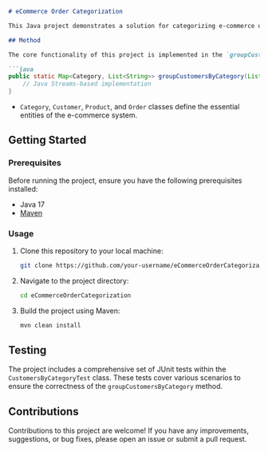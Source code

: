 ```markdown
# eCommerce Order Categorization

This Java project demonstrates a solution for categorizing e-commerce orders by product categories and grouping customers by those categories. It provides a Java method that takes a list of orders and returns a map, where each category key is mapped to a list of customer names who ordered products from that category. The project also includes comprehensive JUnit tests.

## Method

The core functionality of this project is implemented in the `groupCustomersByCategory` method within the `CustomersByCategory` class:

```java
public static Map<Category, List<String>> groupCustomersByCategory(List<Order> orders) {
    // Java Streams-based implementation
}
```

- `Category`, `Customer`, `Product`, and `Order` classes define the essential entities of the e-commerce system.

## Getting Started

### Prerequisites

Before running the project, ensure you have the following prerequisites installed:

- Java 17
- [Maven](https://maven.apache.org/)

### Usage

1. Clone this repository to your local machine:

   ```bash
   git clone https://github.com/your-username/eCommerceOrderCategorization.git
   ```

2. Navigate to the project directory:

   ```bash
   cd eCommerceOrderCategorization
   ```

3. Build the project using Maven:

   ```bash
   mvn clean install
   ```

## Testing

The project includes a comprehensive set of JUnit tests within the `CustomersByCategoryTest` class. These tests cover various scenarios to ensure the correctness of the `groupCustomersByCategory` method.

## Contributions

Contributions to this project are welcome! If you have any improvements, suggestions, or bug fixes, please open an issue or submit a pull request.
